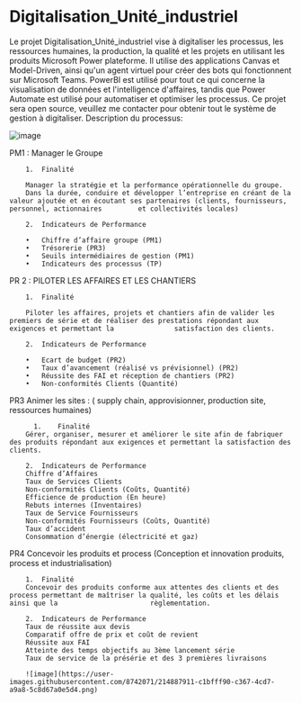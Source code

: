# Digitalisation_Unité_industriel
Le projet Digitalisation_Unité_industriel vise à digitaliser les processus, les ressources humaines, la production, la qualité et les projets en utilisant les produits Microsoft Power plateforme. Il utilise des applications Canvas et Model-Driven, ainsi qu'un agent virtuel pour créer des bots qui fonctionnent sur Microsoft Teams. PowerBI est utilisé pour tout ce qui concerne la visualisation de données et l'intelligence d'affaires, tandis que Power Automate est utilisé pour automatiser et optimiser les processus. Ce projet sera open source, veuillez me contacter pour obtenir tout le système de gestion à digitaliser.
Description du processus: 

![image](https://user-images.githubusercontent.com/8742071/214882438-96cadbac-a38c-4431-94ea-8688293737fa.png)

PM1 : Manager le Groupe 

        1.	Finalité

        Manager la stratégie et la performance opérationnelle du groupe. 
        Dans la durée, conduire et développer l’entreprise en créant de la valeur ajoutée et en écoutant ses partenaires (clients, fournisseurs, personnel, actionnaires         et collectivités locales)

        2.	Indicateurs de Performance

        •	Chiffre d’affaire groupe (PM1)
        •	Trésorerie (PR3)
        •	Seuils intermédiaires de gestion (PM1)
        •	Indicateurs des processus (TP)

PR 2 : PILOTER LES AFFAIRES ET LES CHANTIERS

        1.	Finalité

        Piloter les affaires, projets et chantiers afin de valider les premiers de série et de réaliser des prestations répondant aux exigences et permettant la               satisfaction des clients.

        2.	Indicateurs de Performance

        •	Ecart de budget (PR2)
        •	Taux d’avancement (réalisé vs prévisionnel) (PR2)
        •	Réussite des FAI et réception de chantiers (PR2)
        •	Non-conformités Clients (Quantité)
     
PR3 Animer les sites : ( supply chain, approvisionner, production site, ressources humaines)
  
          1.	Finalité
        Gérer, organiser, mesurer et améliorer le site afin de fabriquer des produits répondant aux exigences et permettant la satisfaction des clients.

        2.	Indicateurs de Performance
        Chiffre d’Affaires
        Taux de Services Clients
        Non-conformités Clients (Coûts, Quantité)
        Efficience de production (En heure)
        Rebuts internes (Inventaires)
        Taux de Service Fournisseurs
        Non-conformités Fournisseurs (Coûts, Quantité)
        Taux d’accident
        Consommation d’énergie (électricité et gaz)
        
PR4 Concevoir les produits et process  (Conception et innovation produits, process et industrialisation)

        1.	Finalité
        Concevoir des produits conforme aux attentes des clients et des process permettant de maîtriser la qualité, les coûts et les délais ainsi que la                       règlementation.

        2.	Indicateurs de Performance
        Taux de réussite aux devis
        Comparatif offre de prix et coût de revient
        Réussite aux FAI
        Atteinte des temps objectifs au 3ème lancement série
        Taux de service de la présérie et des 3 premières livraisons
        
        ![image](https://user-images.githubusercontent.com/8742071/214887911-c1bfff90-c367-4cd7-a9a8-5c8d67a0e5d4.png)




